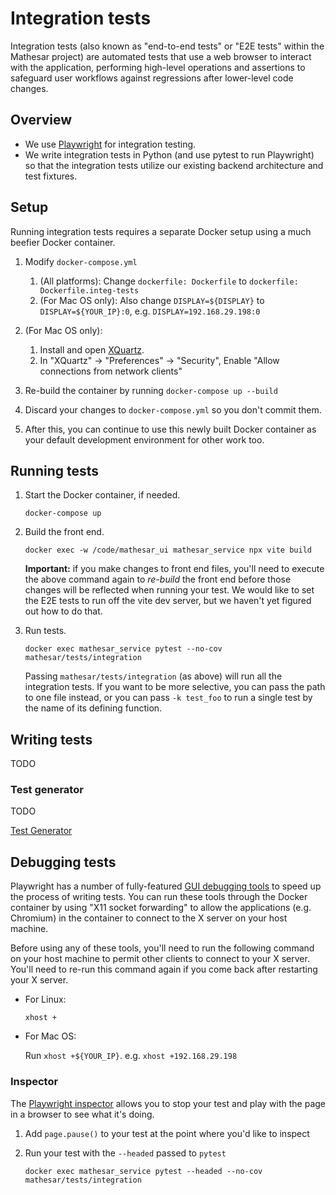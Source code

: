 # Integration tests

Integration tests (also known as "end-to-end tests" or "E2E tests" within the Mathesar project) are automated tests that use a web browser to interact with the application, performing high-level operations and assertions to safeguard user workflows against regressions after lower-level code changes.

## Overview

- We use [Playwright](https://playwright.dev) for integration testing.
- We write integration tests in Python (and use pytest to run Playwright) so that the integration tests utilize our existing backend architecture and test fixtures.

## Setup

Running integration tests requires a separate Docker setup using a much beefier Docker container.

1. Modify `docker-compose.yml`

    1. (All platforms): Change `dockerfile: Dockerfile` to `dockerfile: Dockerfile.integ-tests`
    1. (For Mac OS only): Also change `DISPLAY=${DISPLAY}` to `DISPLAY=${YOUR_IP}:0`, e.g. `DISPLAY=192.168.29.198:0`

1. (For Mac OS only):
    1. Install and open [XQuartz](https://www.xquartz.org/).
    1. In "XQuartz" -> "Preferences" -> "Security", Enable "Allow connections from network clients"

1. Re-build the container by running `docker-compose up --build`
1. Discard your changes to `docker-compose.yml` so you don't commit them.
1. After this, you can continue to use this newly built Docker container as your default development environment for other work too.

## Running tests

1. Start the Docker container, if needed.

    ```
    docker-compose up
    ```

1. Build the front end.

    ```
    docker exec -w /code/mathesar_ui mathesar_service npx vite build
    ```

    **Important:** if you make changes to front end files, you'll need to execute the above command again to _re-build_ the front end before those changes will be reflected when running your test. We would like to set the E2E tests to run off the vite dev server, but we haven't yet figured out how to do that.

1. Run tests.

    ```
    docker exec mathesar_service pytest --no-cov mathesar/tests/integration
    ```

    Passing `mathesar/tests/integration` (as above) will run all the integration tests. If you want to be more selective, you can pass the path to one file instead, or you can pass `-k test_foo` to run a single test by the name of its defining function.

## Writing tests

TODO

### Test generator

TODO

[Test Generator](https://playwright.dev/python/docs/codegen)

## Debugging tests

Playwright has a number of fully-featured [GUI debugging tools](https://playwright.dev/python/docs/debug) to speed up the process of writing tests. You can run these tools through the Docker container by using "X11 socket forwarding" to allow the applications (e.g. Chromium) in the container to connect to the X server on your host machine.

Before using any of these tools, you'll need to run the following command on your host machine to permit other clients to connect to your X server. You'll need to re-run this command again if you come back after restarting your X server.

- For Linux:

    ```
    xhost +
    ```

- For Mac OS:

    Run `xhost +${YOUR_IP}`. e.g. `xhost +192.168.29.198`

### Inspector

The [Playwright inspector](https://playwright.dev/python/docs/inspector) allows you to stop your test and play with the page in a browser to see what it's doing.

1. Add `page.pause()` to your test at the point where you'd like to inspect

1. Run your test with the `--headed` passed to `pytest`

    ```
    docker exec mathesar_service pytest --headed --no-cov mathesar/tests/integration
    ```


